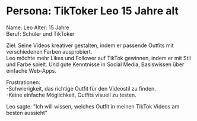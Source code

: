 # Persona: TikToker Leo 15 Jahre alt

Name: Leo 
Alter: 15 Jahre  
Beruf: Schüler und TikToker  

Ziel: Seine Videos kreativer gestalten, indem er passende Outfits mit verschiedenen Farben ausprobiert.  
Leo möchte mehr Likes und Follower auf TikTok gewinnen, indem er mit Stil und Farbe spielt. Und gute Kenntnisse in Social Media, Basiswissen über einfache Web-Apps.  

Frustrationen:  
-Schwierigkeit, das richtige Outfit für den Videostil zu finden.  
-Keine einfache Möglichkeit, Outfits visuell zu testen.  

Leo sagte: "Ich will wissen, welches Outfit in meinen TikTok Videos am besten aussieht"
